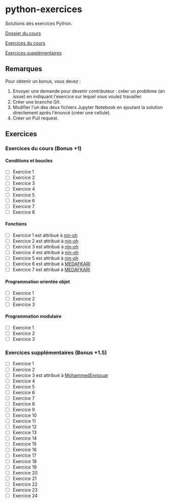 # python-exercices
Solutions des exercices Python.

[Dossier du cours](https://drive.google.com/drive/folders/1zzSAh3QvXweGF2iZNIEBxgC2msLv_DbT?usp=share_link)

[Exercices du cours](./exercices_cours.ipynb)

[Exercices supplémentaires](./exercices_supp.ipynb)

## Remarques
Pour obtenir un bonus, vous devez :
1. Envoyer une demande pour devenir contributeur : créer un problème (an issue) en indiquant l'exercice sur lequel vous voulez travailler.
2. Créer une branche Git.
3. Modifier l'un des deux fichiers Jupyter Notebook en ajoutant la solution directement après l'énoncé (créer une cellule).
4. Créer un Pull request.

## Exercices
### Exercices du cours (Bonus +1)
#### Conditions et boucles
- [ ] Exercice 1
- [ ] Exercice 2
- [ ] Exercice 3
- [ ] Exercice 4
- [ ] Exercice 5
- [ ] Exercice 6
- [ ] Exercice 7
- [ ] Exercice 8

#### Fonctions
- [ ] Exercice 1 est attribué à [nin-oh](https://github.com/nin-oh)
- [ ] Exercice 2 est attribué à [nin-oh](https://github.com/nin-oh)
- [ ] Exercice 3 est attribué à [nin-oh](https://github.com/nin-oh)
- [ ] Exercice 4 est attribué à [nin-oh](https://github.com/nin-oh)
- [ ] Exercice 5 est attribué à [nin-oh](https://github.com/nin-oh)
- [ ] Exercice 6 est attribué à [MEDAFKARI](https://github.com/MEDAFKARI)
- [ ] Exercice 7 est attribué à [MEDAFKARI](https://github.com/MEDAFKARI)

#### Programmation orientée objet
- [ ] Exercice 1
- [ ] Exercice 2
- [ ] Exercice 3

#### Programmation modulaire
- [ ] Exercice 1
- [ ] Exercice 2
- [ ] Exercice 3

### Exercices supplémentaires (Bonus +1.5)
- [ ] Exercice 1
- [ ] Exercice 2
- [ ] Exercice 3 est attribué à [MohammedEnniouar](https://github.com/MohammedEnniouar)
- [ ] Exercice 4
- [ ] Exercice 5
- [ ] Exercice 6
- [ ] Exercice 7
- [ ] Exercice 8
- [ ] Exercice 9
- [ ] Exercice 10
- [ ] Exercice 11
- [ ] Exercice 12
- [ ] Exercice 13
- [ ] Exercice 14
- [ ] Exercice 15
- [ ] Exercice 16
- [ ] Exercice 17
- [ ] Exercice 18
- [ ] Exercice 19
- [ ] Exercice 20
- [ ] Exercice 21
- [ ] Exercice 22
- [ ] Exercice 23
- [ ] Exercice 24

